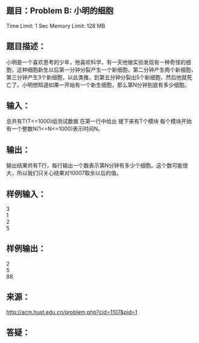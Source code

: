 题目：Problem B: 小明的细胞
-----------
Time Limit: 1 Sec  Memory Limit: 128 MB

题目描述：
-----------
小明是一个喜欢思考的少年，他喜欢科学，有一天他做实验发现有一种奇怪的细胞，这种细胞新生以后第一分钟分裂产生一个新细胞，第二分钟产生两个新细胞，第三分钟产生3个新细胞，以此类推，到第五分钟分裂出5个新细胞，然后他就死亡了。小明想知道如果一开始有一个新生细胞，那么第N分钟到底有多少细胞。

输入：
-----------
总共有T(T<=1000)组测试数据 在第一行中给出 接下来有T个模块 每个模块开始有一个整数N(1<=N<=1000)表示时间N。

输出：
-----------
输出结果共有T行，每行输出一个数表示第N分钟有多少个细胞。这个数可能很大，所以我们只关心结果对10007取余以后的值。

样例输入：
-----------
3  
1  
2  
5  

样例输出：
-----------
2  
5  
88  

来源：
-----------
http://acm.hust.edu.cn/problem.php?cid=1107&pid=1

答疑：
-----------
